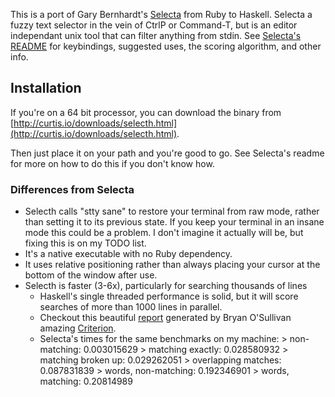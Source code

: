 This is a port of Gary Bernhardt's [Selecta](https://github.com/garybernhardt/selecta) from Ruby to Haskell. Selecta a fuzzy text selector in the vein of CtrlP or Command-T, but is an editor independant unix tool that can filter anything from stdin.  See [Selecta's README](https://github.com/garybernhardt/selecta/blob/master/README.md) for keybindings, suggested uses, the scoring algorithm, and other info.

## Installation
  If you're on a 64 bit processor, you can download the binary from [http://curtis.io/downloads/selecth.html](http://curtis.io/downloads/selecth.html). 

  Then just place it on your path and you're good to go. See Selecta's readme for more on how to do this if you don't know how. 

### Differences from Selecta
  - Selecth calls "stty sane" to restore your terminal from raw mode, rather than
    setting it to its previous state.  If you keep your terminal in an insane mode
    this could be a problem.  I don't imagine it actually will be, but fixing this is on my TODO list.
  - It's a native executable with no Ruby dependency. 
  - It uses relative positioning rather than always placing your cursor at the bottom of the window after use.
  - Selecth is faster (3-6x), particularly for searching thousands of lines
    - Haskell's single threaded performance is solid, but it will score searches of more than 1000 lines in parallel.
    - Checkout this beautiful [report](http://curtis.io/final-report.html) generated by Bryan O'Sullivan amazing [Criterion](https://hackage.haskell.org/package/criterion).  
    - Selecta's times for the same benchmarks on my machine:
          > non-matching: 0.003015629
          > matching exactly: 0.028580932
          > matching broken up: 0.029262051
          > overlapping matches: 0.087831839
          > words, non-matching: 0.192346901
          > words, matching: 0.20814989
  

